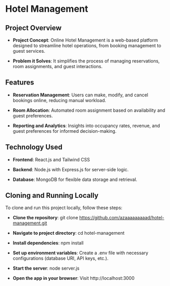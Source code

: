 # Hotel Management

## Project Overview

- **Project Concept**: Online Hotel Management is a web-based platform designed to streamline hotel operations, from booking management to guest services.
  
- **Problem it Solves**: It simplifies the process of managing reservations, room assignments, and guest interactions.

## Features

- **Reservation Management**: Users can make, modify, and cancel bookings online, reducing manual workload.
  
- **Room Allocation**: Automated room assignment based on availability and guest preferences.

- **Reporting and Analytics**: Insights into occupancy rates, revenue, and guest preferences for informed decision-making.

## Technology Used

- **Frontend**: React.js and Tailwind CSS
  
- **Backend**: Node.js with Express.js for server-side logic.
  
- **Database**: MongoDB for flexible data storage and retrieval.

## Cloning and Running Locally

To clone and run this project locally, follow these steps:

- **Clone the repository**:
   git clone https://github.com/azaaaaaaaaad/hotel-management.git

- **Navigate to project directory**:
   cd hotel-management
   
- **Install dependencies**:
   npm install
   
- **Set up environment variables**:
   Create a .env file with necessary configurations (database URI, API keys, etc.).
   
- **Start the server**:
   node server.js

- **Open the app in your browser**:
   Visit http://localhost:3000
